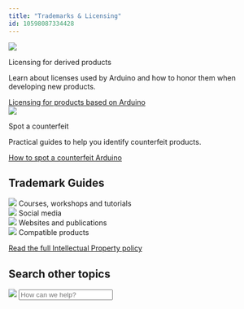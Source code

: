 ```yaml
---
title: "Trademarks & Licensing"
id: 10598087334428
---
```


<div class="info-wrapper">
  <div class="info-item">
    <img src="https://content.arduino.cc/assets/hc-booklet.svg">
    <p class="info-title ">Licensing for derived products</p>
    <p>
      Learn about licenses used by Arduino and how to honor them when developing
      new products.
    </p>
    <a class="link-chevron-right" href="https://support.arduino.cc/hc/en-us/articles/4415094490770-Licensing-for-products-based-on-Arduino">Licensing for products based on Arduino</a>
  </div>
  <div class="info-item">
    <img src="https://content.arduino.cc/assets/hc-cross.svg">
    <p class="info-title ">Spot a counterfeit</p>
    <p>Practical guides to help you identify counterfeit products.</p>
    <a class="link-chevron-right" href="https://support.arduino.cc/hc/en-us/articles/360020652100-How-to-spot-a-counterfeit-Arduino">How to spot a counterfeit Arduino</a>
  </div>
</div>
<h2 id="h_01HPS6B8G2CJ38N2NQCHKQSS9C" class="center hub">Trademark Guides</h2>
<div class="actions-wrapper">
  <div class="actions-item">
    <a id="keep" href="https://support.arduino.cc/hc/en-us/articles/13369290163740-Trademark-guide-for-courses-workshops-and-tutorials"></a>
    <img src="https://content.arduino.cc/assets/hc-booklet.svg">
    <span class="link-chevron-right">Courses, workshops and tutorials</span>
  </div>
  <div class="actions-item">
    <img src="https://content.arduino.cc/assets/hc-community.svg">
    <a id="keep" href="https://support.arduino.cc/hc/en-us/articles/4678810384540-Trademark-guide-for-social-media-content"></a>
    <span class="link-chevron-right">Social media</span>
  </div>
  <div class="actions-item actions-chevron">
    <img src="https://content.arduino.cc/assets/hc-devices.svg">
    <a id="keep" href="https://support.arduino.cc/hc/en-us/articles/13369309872028-Trademark-guide-for-websites-and-publications"></a>
    <span class="link-chevron-right">Websites and publications</span>
  </div>
  <div class="actions-item">
    <img src="https://content.arduino.cc/assets/hc-uno.svg">
    <a id="keep" href="https://support.arduino.cc/hc/en-us/articles/4677964202908-Trademark-guide-for-compatible-products"></a>
    <span class="link-chevron-right">Compatible products</span>
  </div>
</div>
<p class="center">
  <a class="link-chevron-right" href="https://www.arduino.cc/en/trademark">Read the full Intellectual Property policy</a>
</p>
<h2 id="h_01HPS6B8G2QF33VWG5K0HJP6SX" class="center hub">Search other topics</h2>
<div class="search">
  <form class="search search-full" role="search" data-search="" data-instant="true" autocomplete="off" action="/hc/en-us/search" accept-charset="UTF-8" method="get">
    <img class="search-icon" src="https://content.arduino.cc/assets/hc-search.svg">
    <input name="utf8" type="hidden" value="✓" autocomplete="off"><input id="query" role="combobox" type="search" name="query" placeholder="How can we help?" autocomplete="off" aria-label="Search" aria-autocomplete="both" aria-expanded="false" aria-owns="2a88cedd-5eb4-4ed7-bdf9-834d77880f1c">
  </form>
</div>
